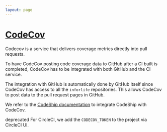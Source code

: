 ```yaml
---
layout: page
---
```


# [CodeCov](https://codecov.io/)

Codecov is a service that delivers coverage metrics directly into pull requests.

To have CodeCov posting code coverage data to GitHub after a CI built is completed, CodeCov has to be integrated with both GitHub and the CI service.

The integration with GitHub is automatically done by GitHub itself since CodeCov has access to all the `inforlife` repositories. This allows CodeCov to post data to the pull request pages in GitHub.

We refer to the [CodeShip documentation](https://documentation.codeship.com/general/integrations/codecov/) to integrate CodeShip with CodeCov.

<span class="alert warning">deprecated</span> For CircleCI, we add the `CODECOV_TOKEN` to the project via CircleCI UI.
